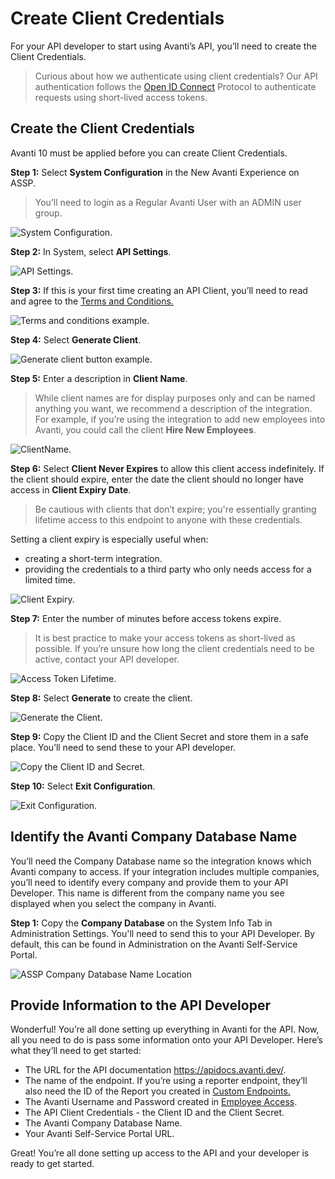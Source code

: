 # Create Client Credentials
For your API developer to start using Avanti’s API, you’ll need to create the Client Credentials.

<!-- theme: info -->
>Curious about how we authenticate using client credentials? Our API authentication follows the [Open ID Connect](https://openid.net/connect/) Protocol to authenticate requests using short-lived access tokens.

## Create the Client Credentials
Avanti 10 must be applied before you can create Client Credentials. 

**Step 1:** Select **System Configuration** in the New Avanti Experience on ASSP. 

<!-- theme: info -->
>You’ll need to login as a Regular Avanti User with an ADMIN user group.  

![System Configuration.](https://firebasestorage.googleapis.com/v0/b/avanti-hcm.appspot.com/o/api-docs%2FClient%20Credentials%2FSystemConfiguration.png?alt=media&token=6b3b4530-18f6-4608-8ca1-1722cf0403d3)

**Step 2:** In System, select **API Settings**.

![API Settings.](https://firebasestorage.googleapis.com/v0/b/avanti-hcm.appspot.com/o/api-docs%2FClient%20Credentials%2FAPISettings.png?alt=media&token=b2192e1b-41eb-4b8c-8b2d-fcb6529c5eeb)

**Step 3:** If this is your first time creating an API Client, you’ll need to read and agree to the [Terms and Conditions.](https://www.avanti.ca/api-terms-of-use)

![Terms and conditions example.](https://firebasestorage.googleapis.com/v0/b/avanti-hcm.appspot.com/o/api-docs%2Fterms-conditions.png?alt=media&token=c558e359-8a26-4b55-b161-f8ce30ee45f2)

**Step 4:** Select **Generate Client**.

![Generate client button example.](https://firebasestorage.googleapis.com/v0/b/avanti-hcm.appspot.com/o/api-docs%2FClient%20Credentials%2FGenerateClients.png?alt=media&token=883ae45b-b7a4-4047-ac22-519b61f6d642)

**Step 5:** Enter a description in **Client Name**. 

<!-- theme: info -->
>While client names are for display purposes only and can be named anything you want, we recommend a description of the integration. 
For example, if you’re using the integration to add new employees into Avanti, you could call the client **Hire New Employees**. 

![ClientName.](https://firebasestorage.googleapis.com/v0/b/avanti-hcm.appspot.com/o/api-docs%2FClient%20Credentials%2FClientName.png?alt=media&token=ee4a7b33-3c76-4e64-bdd4-43d53c7318df)

**Step 6:** Select **Client Never Expires** to allow this client access indefinitely. If the client should expire, enter the date the client should no longer have access in **Client Expiry Date**. 

<!-- theme: info -->
>Be cautious with clients that don’t expire; you're essentially granting lifetime access to this endpoint to anyone with these credentials. 

Setting a client expiry is especially useful when:
- creating a short-term integration.
- providing the credentials to a third party who only needs access for a limited time.

![Client Expiry.](https://firebasestorage.googleapis.com/v0/b/avanti-hcm.appspot.com/o/api-docs%2FClient%20Credentials%2FClientExpiry.png?alt=media&token=776808de-8fb0-42fc-b14a-046bc8fac5a6)

**Step 7:** Enter the number of minutes before access tokens expire. 

<!-- theme: info -->
>It is best practice to make your access tokens as short-lived as possible. If you’re unsure how long the client credentials need to be active, contact your API developer. 

![Access Token Lifetime.](https://firebasestorage.googleapis.com/v0/b/avanti-hcm.appspot.com/o/api-docs%2FClient%20Credentials%2FAccessTokenLifetime.png?alt=media&token=d2361089-4943-43e5-b20b-15fc8523b8a4)

**Step 8:** Select **Generate** to create the client. 

![Generate the Client.](https://firebasestorage.googleapis.com/v0/b/avanti-hcm.appspot.com/o/api-docs%2FClient%20Credentials%2FGenerateTheClient.png?alt=media&token=a66b34b4-027b-405e-862a-58c418f346eb)

**Step 9:** Copy the Client ID and the Client Secret and store them in a safe place. You’ll need to send these to your API developer. 

![Copy the Client ID and Secret.](https://firebasestorage.googleapis.com/v0/b/avanti-hcm.appspot.com/o/api-docs%2FClient%20Credentials%2FCopyClient.png?alt=media&token=c3a54a89-4547-4c2a-8067-aa12290d8643)


**Step 10:** Select **Exit Configuration**. 

![Exit Configuration.](https://firebasestorage.googleapis.com/v0/b/avanti-hcm.appspot.com/o/api-docs%2FClient%20Credentials%2FExitConfig.png?alt=media&token=5073d9c3-e4bc-4e76-858f-a1cf63329d6f)


## Identify the Avanti Company Database Name
You’ll need the Company Database name so the integration knows which Avanti company to access. If your integration includes multiple companies, you’ll need to identify every company and provide them to your API Developer. This name is different from the company name you see displayed when you select the company in Avanti.

**Step 1:** Copy the **Company Database** on the System Info Tab in Administration Settings. You'll need to send this to your API Developer.
By default, this can be found in Administration on the Avanti Self-Service Portal. 

![ASSP Company Database Name Location](https://firebasestorage.googleapis.com/v0/b/avanti-hcm.appspot.com/o/api-docs%2FClient%20Credentials%2FCompanyDatabaseName.png?alt=media&token=ac4ffec3-14db-4da7-921d-834eb5fe7e75)

## Provide Information to the API Developer
Wonderful! You’re all done setting up everything in Avanti for the API. Now, all you need to do is pass some information onto your API Developer. Here’s what they’ll need to get started:
- The URL for the API documentation https://apidocs.avanti.dev/. 
- The name of the endpoint. If you’re using a reporter endpoint, they’ll also need the ID of the Report you created in [Custom Endpoints.](/docs/custom-endpoints.md)
- The Avanti Username and Password created in [Employee Access](/docs/auth-users.md). 
- The API Client Credentials - the Client ID and the Client Secret. 
- The Avanti Company Database Name.
- Your Avanti Self-Service Portal URL.

Great! You’re all done setting up access to the API and your developer is ready to get started. 
